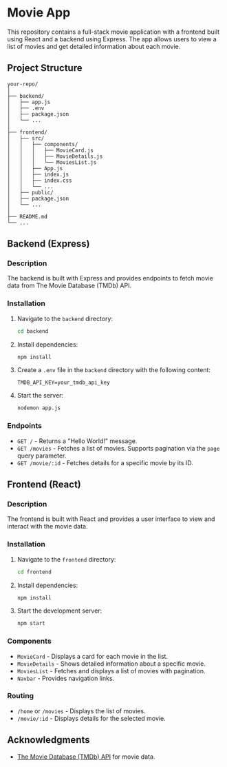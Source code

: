 # Movie App

This repository contains a full-stack movie application with a frontend built using React and a backend using Express. The app allows users to view a list of movies and get detailed information about each movie.

## Project Structure

```
your-repo/
│
├── backend/
│   ├── app.js
│   ├── .env
│   ├── package.json
│   └── ...
│
├── frontend/
│   ├── src/
│   │   ├── components/
│   │   │   ├── MovieCard.js
│   │   │   ├── MovieDetails.js
│   │   │   └── MoviesList.js
│   │   ├── App.js
│   │   ├── index.js
│   │   ├── index.css
│   │   └── ...
│   ├── public/
│   ├── package.json
│   └── ...
│
├── README.md
└── ...
```

## Backend (Express)

### Description

The backend is built with Express and provides endpoints to fetch movie data from The Movie Database (TMDb) API.

### Installation

1. Navigate to the `backend` directory:

    ```sh
    cd backend
    ```

2. Install dependencies:

    ```sh
    npm install
    ```

3. Create a `.env` file in the `backend` directory with the following content:

    ```env
    TMDB_API_KEY=your_tmdb_api_key
    ```

4. Start the server:

    ```sh
    nodemon app.js
    ```

### Endpoints

- `GET /` - Returns a "Hello World!" message.
- `GET /movies` - Fetches a list of movies. Supports pagination via the `page` query parameter.
- `GET /movie/:id` - Fetches details for a specific movie by its ID.

## Frontend (React)

### Description

The frontend is built with React and provides a user interface to view and interact with the movie data.

### Installation

1. Navigate to the `frontend` directory:

    ```sh
    cd frontend
    ```

2. Install dependencies:

    ```sh
    npm install
    ```

3. Start the development server:

    ```sh
    npm start
    ```

### Components

- `MovieCard` - Displays a card for each movie in the list.
- `MovieDetails` - Shows detailed information about a specific movie.
- `MoviesList` - Fetches and displays a list of movies with pagination.
- `Navbar` - Provides navigation links.

### Routing

- `/home` or `/movies` - Displays the list of movies.
- `/movie/:id` - Displays details for the selected movie.



## Acknowledgments

- [The Movie Database (TMDb) API](https://www.themoviedb.org/documentation/api) for movie data.

